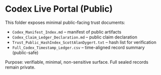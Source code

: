 # Codex Live Portal (Public)

This folder exposes minimal public-facing trust documents:
- `Codex_Manifest_Index.md` – manifest of public artifacts
- `Codex_Claim_Ledger_Declaration.md` – public claim declaration
- `Trust_Public_HashIndex_ScottAlanDygert.txt` – hash list for verification
- `Full_Codex_Timestamp_Ledger.csv` – time-aligned record summary (public-safe)

Purpose: verifiable, minimal, non-sensitive surface. Full sealed records remain private.
